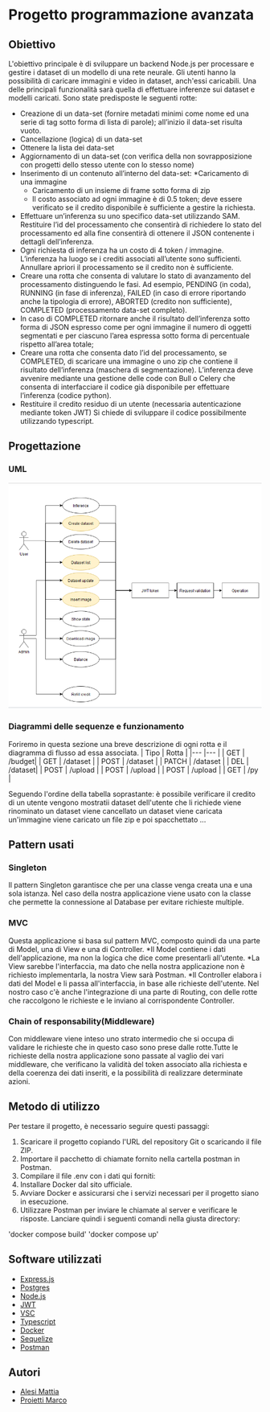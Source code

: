 # Progetto programmazione avanzata

## Obiettivo
L'obiettivo principale è di sviluppare un backend Node.js per processare e gestire i dataset di un modello di una rete neurale.
Gli utenti hanno la possibilità di caricare immagini e video in dataset, anch'essi caricabili.
Una delle principali funzionalità sarà quella di effettuare inferenze sui dataset e modelli caricati.
Sono state predisposte le seguenti rotte:
* Creazione di un data-set (fornire metadati minimi come nome ed una serie di tag sotto forma di lista di parole); all’inizio il data-set risulta vuoto.
* Cancellazione (logica) di un data-set
* Ottenere la lista dei data-set
* Aggiornamento di un data-set (con verifica della non sovrapposizione con progetti dello stesso utente con lo stesso nome)
* Inserimento di un contenuto all’interno del data-set:
  *Caricamento di una immagine
  * Caricamento di un insieme di frame sotto forma di zip
  * Il costo associato ad ogni immagine è di 0.5 token; deve essere verificato se il credito disponibile è sufficiente a gestire la richiesta.
* Effettuare un’inferenza su uno specifico data-set utilizzando SAM. Restituire l’id del processamento che consentirà di richiedere lo stato del processamento ed alla fine consentirà di ottenere il JSON contenente i dettagli dell’inferenza.
* Ogni richiesta di inferenza ha un costo di 4 token / immagine. L’inferenza ha luogo se i crediti associati all’utente sono sufficienti. Annullare apriori il processamento se il credito non è sufficiente.
* Creare una rotta che consenta di valutare lo stato di avanzamento del processamento distinguendo le fasi. Ad esempio, PENDING (in coda), RUNNING (in fase di inferenza), FAILED (in caso di errore riportando anche la tipologia di errore), ABORTED (credito non sufficiente), COMPLETED (processamento data-set completo).
* In caso di COMPLETED ritornare anche il risultato dell’inferenza sotto forma di JSON espresso come per ogni immagine il numero di oggetti segmentati e per ciascuno l’area espressa sotto forma di percentuale rispetto all’area totale;
* Creare una rotta che consenta dato l’id del processamento, se COMPLETED, di scaricare una immagine o uno zip che contiene il risultato dell’inferenza (maschera di segmentazione).
L’inferenza deve avvenire mediante una gestione delle code con Bull o Celery che consenta di interfacciare il codice già disponibile per effettuare l’inferenza (codice python).
* Restituire il credito residuo di un utente (necessaria autenticazione mediante token JWT)
Si chiede di sviluppare il codice possibilmente utilizzando typescript.

## Progettazione

### UML
![UML con le rotte da definire](https://github.com/MarcoP1999/programmazione_avanzata/blob/main/docs/Use_Case.png)
### Diagrammi delle sequenze e funzionamento
Foriremo in questa sezione una breve descrizione di ogni rotta e il diagramma di flusso ad essa associata.
| Tipo | Rotta | 
|--- |--- |
| GET | /budget| 
| GET | /dataset |
| POST | /dataset |
| PATCH | /dataset |
| DEL | /dataset|
| POST | /upload |
| POST | /upload |
| POST | /upload |
| GET | /py |

Seguendo l'ordine della tabella soprastante:
è possibile verificare il credito di un utente
vengono mostratii dataset dell'utente che li richiede
viene rinominato un dataset
viene cancellato un dataset
viene caricata un'immagine
viene caricato un file zip e poi spacchettato
...


## Pattern usati

### Singleton

Il pattern Singleton garantisce che per una classe venga creata una e una sola istanza. Nel caso della nostra applicazione viene usato con la classe che permette la connessione al Database per evitare richieste multiple.
### MVC

Questa applicazione si basa sul pattern MVC, composto quindi da una parte di Model, una di View e una di Controller.
*Il Model contiene i dati dell'applicazione, ma non la logica che dice come presentarli all'utente.
*La View sarebbe l'interfaccia, ma dato che nella nostra applicazione non è richiesto implementarla, la nostra View sarà Postman.
*Il Controller elabora i dati del Model e li passa all'interfaccia, in base alle richieste dell'utente.
Nel nostro caso c'è anche l'integrazione di una parte di Routing, con delle rotte che raccolgono le richieste e le inviano al corrispondente Controller. 

### Chain of responsability(Middleware)

Con middleware viene inteso uno strato intermedio che si occupa di validare le richieste che in questo caso sono prese dalle rotte.Tutte le richieste della nostra applicazione sono passate al vaglio dei vari middleware, che verificano la validità del token associato alla richiesta e della coerenza dei dati inseriti, e la possibilità di realizzare determinate azioni.


## Metodo di utilizzo
Per testare il progetto, è necessario seguire questi passaggi:

1. Scaricare il progetto copiando l'URL del repository Git o scaricando il file ZIP.
2. Importare il pacchetto di chiamate fornito nella cartella postman in Postman.
3. Compilare il file .env con i dati qui forniti:
4. Installare Docker dal sito ufficiale.
5. Avviare Docker e assicurarsi che i servizi necessari per il progetto siano in esecuzione.
6. Utilizzare Postman per inviare le chiamate al server e verificare le risposte.
Lanciare quindi i seguenti comandi nella giusta directory:

'docker compose build'
'docker compose up'
## Software utilizzati
* [Express.js](https://expressjs.com/it/)
* [Postgres](https://www.postgresql.org/)
* [Node.js](https://nodejs.org/en)
* [JWT](https://jwt.io/)
* [VSC](https://code.visualstudio.com/)
* [Typescript](https://www.typescriptlang.org/)
* [Docker](https://www.docker.com/)
* [Sequelize](https://sequelize.org/)
* [Postman](https://www.postman.com/)
## Autori
* [Alesi Mattia](https://github.com/alesimattia)
* [Proietti Marco](https://github.com/MarcoP1999)

